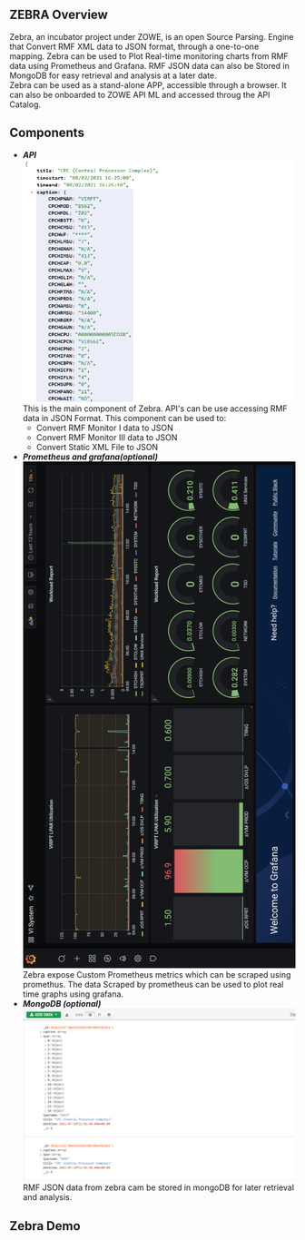## ZEBRA Overview
Zebra, an incubator project under ZOWE, is an open Source Parsing. Engine that Convert RMF XML data to JSON format, through a one-to-one mapping. Zebra can be used to Plot Real-time monitoring charts from RMF data using Prometheus and Grafana. RMF JSON data can also be Stored in MongoDB for easy retrieval and analysis at a later date.   
Zebra can be used as a stand-alone APP, accessible through a browser. It can also  be onboarded  to ZOWE API ML and accessed throug the API Catalog.  

## Components
- ***API***  
![](/Documentation/Images/cpcjson.png)  
This is the main component of Zebra. API's can be use accessing RMF data in JSON Format. This component can be used to:   
    - Convert RMF Monitor I data to JSON
    - Convert RMF Monitor III data to JSON
    - Convert Static XML File to JSON
- ***Prometheus and  grafana(optional)***
![](/Documentation/Images/ZebraGRAFANA.png)
Zebra expose Custom Prometheus metrics which can be scraped using promethus. The data Scraped by prometheus  can be used to plot real time graphs using grafana.  
- ***MongoDB (optional)***
![](/Documentation/Images/mongodb.png)
RMF JSON data from zebra cam be stored in mongoDB for later retrieval and analysis.  

## Zebra Demo

